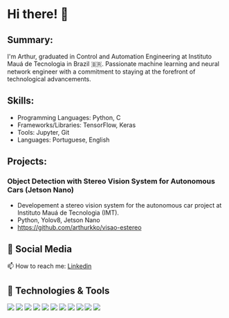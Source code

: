 # Hi there! 👋

<!--
**arthurkko/arthurkko** is a ✨ _special_ ✨ repository because its `README.md` (this file) appears on your GitHub profile.

Here are some ideas to get you started:

- 🔭 I’m currently working on ...
- 🌱 I’m currently learning ...
- 👯 I’m looking to collaborate on ...
- 🤔 I’m looking for help with ...
- 💬 Ask me about ...
- 📫 How to reach me: ...
- 😄 Pronouns: ...
- ⚡ Fun fact: ...
-->


## Summary:
I'm Arthur, graduated in Control and Automation Engineering at Instituto Mauá de Tecnologia in Brazil 🇧🇷. Passionate machine learning and neural network engineer with a commitment to staying at the forefront of technological advancements.

## Skills:
* Programming Languages: Python, C
* Frameworks/Libraries: TensorFlow, Keras
* Tools: Jupyter, Git
* Languages: Portuguese, English

## Projects:
### Object Detection with Stereo Vision System for Autonomous Cars (Jetson Nano)
* Developement a stereo vision system for the autonomous car project at Instituto Mauá de Tecnologia (IMT).
* Python, Yolov8, Jetson Nano
* https://github.com/arthurkko/visao-estereo

## 📱 Social Media

📫 How to reach me: [Linkedin](https://www.linkedin.com/in/arthurko/)


## 🔧 Technologies & Tools
![](https://img.shields.io/badge/TensorFlow-FF6F00?style=for-the-badge&logo=tensorflow&logoColor=white)
![](https://img.shields.io/badge/Python-14354C?style=for-the-badge&logo=python&logoColor=white)
![](https://img.shields.io/badge/GIT-E44C30?style=for-the-badge&logo=git&logoColor=white)
![](https://img.shields.io/badge/GitHub-100000?style=for-the-badge&logo=github&logoColor=white)
![](https://img.shields.io/badge/Linux-FCC624?style=for-the-badge&logo=linux&logoColor=black)
![](https://img.shields.io/badge/Ubuntu-E95420?style=for-the-badge&logo=ubuntu&logoColor=white)
![](https://img.shields.io/badge/Windows-0078D6?style=for-the-badge&logo=windows&logoColor=white)
![](https://img.shields.io/badge/mac%20os-000000?style=for-the-badge&logo=apple&logoColor=white)
![](https://img.shields.io/badge/Visual_Studio_Code-0078D4?style=for-the-badge&logo=visual%20studio%20code&logoColor=white)
![](https://img.shields.io/badge/Colab-F9AB00?style=for-the-badge&logo=googlecolab&color=525252)
![](https://img.shields.io/badge/Notion-000000?style=for-the-badge&logo=notion&logoColor=white)
